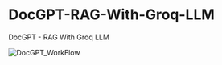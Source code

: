 # DocGPT-RAG-With-Groq-LLM
DocGPT - RAG With Groq LLM


![DocGPT_WorkFlow](https://github.com/NaveenKumar075/DocGPT-RAG-With-Groq-LLM/assets/104119173/547730ea-f3e3-40c0-8a32-1294df34a6de)
